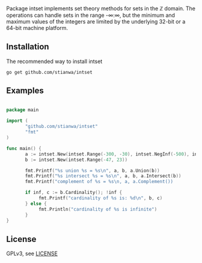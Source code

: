 Package intset implements set theory methods for sets in the ℤ
domain. The operations can handle sets in the range -∞:∞, but the
minimum and maximum values of the integers are limited by the
underlying 32-bit or a 64-bit machine platform.

Installation
------------

The recommended way to install intset

```
go get github.com/stianwa/intset
```

Examples
--------

```go

package main
 
import (
       "github.com/stianwa/intset"
       "fmt"
)

func main() {
       a := intset.New(intset.Range(-300, -30), intset.NegInf(-500), intset.PosInf(500))
       b := intset.New(intset.Range(-47, 23))

       fmt.Printf("%s union %s = %s\n", a, b, a.Union(b))
       fmt.Printf("%s intersect %s = %s\n", a, b, a.Intersect(b))
       fmt.Printf("complement of %s = %s\n, a, a.Complement())

       if inf, c := b.Cardinality(); !inf {
            fmt.Printf("cardinality of %s is: %d\n", b, c)
       } else {
            fmt.Println("cardinality of %s is infinite")
       }
}
```

License
-------

GPLv3, see [LICENSE](LICENSE)
